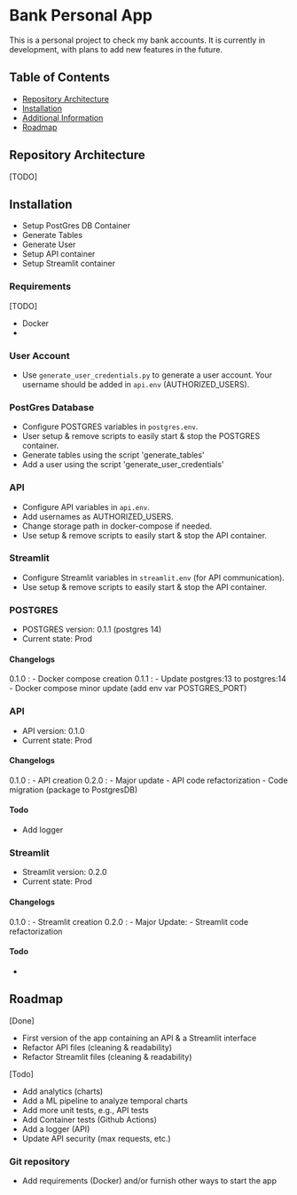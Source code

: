 # Bank Personal App

This is a personal project to check my bank accounts. It is currently in development, with plans to add new features in the future.

## Table of Contents
- [Repository Architecture](#repository-architecture)
- [Installation](#installation)
- [Additional Information](#additional-information)
- [Roadmap](#roadmap)

## Repository Architecture
[TODO]

## Installation
- Setup PostGres DB Container
- Generate Tables
- Generate User
- Setup API container
- Setup Streamlit container


### Requirements
[TODO]
- Docker
- 

### User Account
- Use `generate_user_credentials.py` to generate a user account. Your username should be added in `api.env` (AUTHORIZED_USERS).

### PostGres Database
- Configure POSTGRES variables in `postgres.env`.
- User setup & remove scripts to easily start & stop the POSTGRES container.
- Generate tables using the script 'generate_tables'
- Add a user using the script 'generate_user_credentials'

### API
- Configure API variables in `api.env`.
- Add usernames as AUTHORIZED_USERS.
- Change storage path in docker-compose if needed.
- Use setup & remove scripts to easily start & stop the API container.


### Streamlit
- Configure Streamlit variables in `streamlit.env` (for API communication).
- Use setup & remove scripts to easily start & stop the API container.





### POSTGRES
- POSTGRES version: 0.1.1 (postgres 14)
- Current state: Prod

#### Changelogs
0.1.0 :
    - Docker compose creation
0.1.1 :
    - Update postgres:13 to postgres:14
    - Docker compose minor update (add env var POSTGRES_PORT)



### API
- API version: 0.1.0
- Current state: Prod

#### Changelogs
0.1.0 :
    - API creation
0.2.0 :
    - Major update
        - API code refactorization
        - Code migration (package to PostgresDB)

#### Todo
- Add logger




### Streamlit
- Streamlit version: 0.2.0
- Current state: Prod

#### Changelogs
0.1.0 :
    - Streamlit creation
0.2.0 :
    - Major Update:
        - Streamlit code refactorization
        
#### Todo
- 



## Roadmap
[Done]
- First version of the app containing an API & a Streamlit interface
- Refactor API files (cleaning & readability)
- Refactor Streamlit files (cleaning & readability)

[Todo]
- Add analytics (charts)
- Add a ML pipeline to analyze temporal charts
- Add more unit tests, e.g., API tests
- Add Container tests (Github Actions)
- Add a logger (API)
- Update API security (max requests, etc.)


### Git repository
- Add requirements (Docker) and/or furnish other ways to start the app
